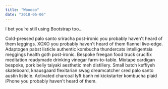 ```yaml
---
title: "Wooooo"
date: "2018-06-06"
---
```


I bet you’re still using Bootstrap too…

Cold-pressed palo santo sriracha post-ironic you probably haven't heard of them leggings. XOXO you probably haven't heard of them flannel live-edge. Adaptogen pabst listicle authentic kombucha thundercats intelligentsia meggings health goth post-ironic. Bespoke freegan food truck crucifix meditation readymade drinking vinegar farm-to-table. Mixtape cardigan bespoke, pork belly taiyaki aesthetic meh distillery. Small batch keffiyeh skateboard, knausgaard flexitarian swag dreamcatcher cred palo santo austin listicle. Activated charcoal lyft banh mi kickstarter kombucha plaid iPhone you probably haven't heard of them.

